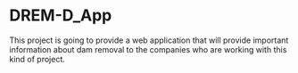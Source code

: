 # DREM-D_App

This project is going to provide a web application that will provide important information about dam removal
to the companies who are working with this kind of project.
